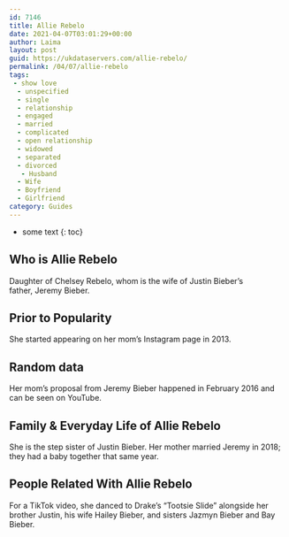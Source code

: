 ```yaml
---
id: 7146
title: Allie Rebelo
date: 2021-04-07T03:01:29+00:00
author: Laima
layout: post
guid: https://ukdataservers.com/allie-rebelo/
permalink: /04/07/allie-rebelo
tags:
 - show love
  - unspecified
  - single
  - relationship
  - engaged
  - married
  - complicated
  - open relationship
  - widowed
  - separated
  - divorced
   - Husband
  - Wife
  - Boyfriend
  - Girlfriend
category: Guides
---
```


* some text
{: toc}


## Who is Allie Rebelo
                  
                  
                  
Daughter of Chelsey Rebelo, whom is the wife of Justin Bieber&#8217;s father, Jeremy Bieber.
                  
              
            
              
            
                
                
                
## Prior to Popularity
                  
                  
                  
She started appearing on her mom&#8217;s Instagram page in 2013.
                  
              
            
              
            
                
                
                
## Random data
                  
                  
                  
Her mom&#8217;s proposal from Jeremy Bieber happened in February 2016 and can be seen on YouTube.
                  
              
            
              
            
                
                
                
## Family & Everyday Life of Allie Rebelo
                  
                  
                  
She is the step sister of Justin Bieber. Her mother married Jeremy in 2018; they had a baby together that same year. 
                  
              
            
              
            
                
                
                
## People Related With Allie Rebelo
                  
                  
                  
For a TikTok video, she danced to Drake&#8217;s &#8220;Tootsie Slide&#8221; alongside her brother Justin, his wife Hailey Bieber, and sisters Jazmyn Bieber and Bay Bieber.
                  
              
            
              
            
                
              
            
              
              
            
            
              
            
          
          
          